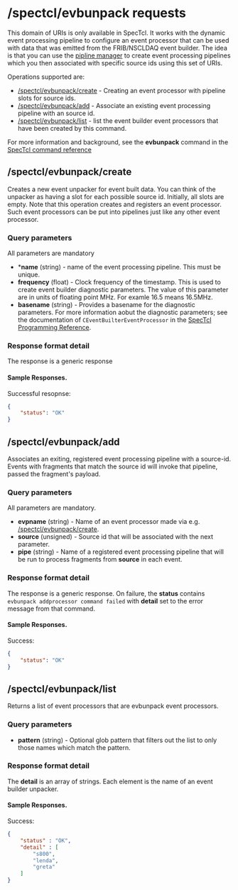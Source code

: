 # /spectcl/evbunpack requests

This domain of URIs is only available in SpecTcl.  It works with the dynamic event processing pipeline to configure an event processor that can be used with data that was emitted from the FRIB/NSCLDAQ event builder.   The idea is that you can use the [pipline manager](./chap7_2_pman.md) to create event processing pipelines which you then associated with specific source ids using  this set of URIs.

Operations supported are:

*  [/spectcl/evbunpack/create](#spectclevbunpackcreate) - Creating an event processor with pipeline slots for source ids.
*  [/spectcl/evbunpack/add](#spectclevbunpackadd) - Associate an existing event processing pipeline with an source id.
*  [/spectcl/evbunpack/list](#spectclevbunpacklist) - list the event builder event processors that have been created by this command.


For more information and background, see the **evbunpack** command in the 
[SpecTcl command reference](https://docs.nscl.msu.edu/daq/newsite/spectcl-5.0/cmdref/index.html)

## /spectcl/evbunpack/create

Creates a new event unpacker for event built data.  You can think of the unpacker as having a slot for each possible source id. Initially, all slots are empty. 
Note that this operation creates and registers an event processor.  Such event processors can be put into pipelines just like any other event processor.  


### Query parameters

All parameters are mandatory

* ***name**  (string) - name of the event processing pipeline.  This must be unique.
* **frequency** (float) - Clock frequency of the timestamp.  This is used to create event builder diagnostic parameters.  The value of this parameter are in units of floating point MHz.  For examle 16.5  means 16.5MHz.
* **basename** (string) - Provides a basename for the diagnostic parameters.  For more information aobut the diagnostic parameters; see the documentation of ```CEventBuilterEventProcessor``` in the [SpecTcl Programming Reference](https://docs.nscl.msu.edu/daq/newsite/spectcl-5.0/pgmref/index.html).

### Response format detail

The response is a generic response


#### Sample Responses.

Successful resopnse:

```json
{
    "status": "OK"
}
```
## /spectcl/evbunpack/add


Associates an exiting, registered event processing pipeline with a source-id.  Events with fragments that match the source id will invoke that pipeline, passed the fragment's payload.

### Query parameters

All parameters are mandatory.

* **evpname**  (string) - Name of an event processor made via e.g. [/spectcl/evbunpack/create](#spectclevbunpackadd).
* **source** (unsigned) - Source id that will be associated with the next parameter.
* **pipe** (string) - Name of a registered event processing pipeline that will be run to process fragments from **source** in each event.


### Response format detail

The response is a generic response.  On failure, the **status** contains ```evbunpack addprocessor command failed``` with **detail** set to the error message from that command.


#### Sample Responses.

Success:
```json
{
    "status": "OK"
}
```

## /spectcl/evbunpack/list

Returns a list of event processors that are evbunpack event processors.

### Query parameters

* **pattern** (string) - Optional glob pattern that filters out the list to only those names which match the pattern.

### Response format detail

The **detail** is an array of strings.  Each element is the name of an event builder unpacker.

#### Sample Responses.

Success:

```json
{
    "status" : "OK",
    "detail" : [
        "s800",
        "lenda",
        "greta"
    ]
}
```